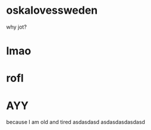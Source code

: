 # oskalovessweden
why jot? 
# lmao

# rofl


# AYY
because I am old and tired 
asdasdasd
asdasdasdasdasd
